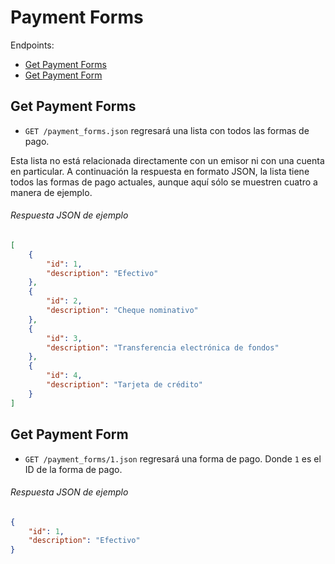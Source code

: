 
Payment Forms
==============

Endpoints:

- [Get Payment Forms](#get-payment-forms)
- [Get Payment Form](#get-payment-form)


Get Payment Forms
------------------

* `GET /payment_forms.json` regresará una lista con todos las formas de pago.

Esta lista no está relacionada directamente con un emisor ni con una cuenta en particular. A continuación la respuesta en formato JSON, la lista tiene todos las formas de pago actuales, aunque aquí sólo se muestren cuatro a manera de ejemplo.

###### Respuesta JSON de ejemplo
```json
[
    {
        "id": 1,
        "description": "Efectivo"
    },
    {
        "id": 2,
        "description": "Cheque nominativo"
    },
    {
        "id": 3,
        "description": "Transferencia electrónica de fondos"
    },
    {
        "id": 4,
        "description": "Tarjeta de crédito"
    }
]
```

Get Payment Form
-----------------

* `GET /payment_forms/1.json` regresará una forma de pago. Donde `1` es el ID de la forma de pago.


###### Respuesta JSON de ejemplo
```json
{
    "id": 1,
    "description": "Efectivo"
}
```